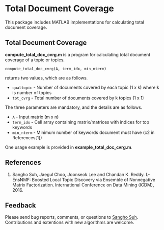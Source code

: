 # Total Document Coverage

This package includes MATLAB implementations for calculating total document coverage.

Total Document Coverage
----------------
**compute_total_doc_cvrg.m** is a program for calculating total document coverage of a topic or topics.

    compute_total_doc_cvrg(A, term_idx, min_nterm)

returns two values, which are as follows.

* `qualtopic` - Number of documents covered by each topic (1 x k) where k is number of topics
* `tot_cvrg` - Total number of documents covered by k topics (1 x 1)

The three parameters are mandatory, and the details are as follows.

* `A`      -  Input matrix (m x n)
* `term_idx` -  Cell array containing matrix/matrices with indices for top keywords 
* `min_nterm`  -  Minimum number of keywords document must have (c2 in References[1])

One usage example is provided in **example_total_doc_cvrg.m**.

References
----------
1. Sangho Suh, Jaegul Choo, Joonseok Lee and Chandan K. Reddy. L-EnsNMF: Boosted Local Topic Discovery via Ensemble of Nonnegative Matrix Factorization. International Conference on Data Mining (ICDM), 2016.

Feedback
--------
Please send bug reports, comments, or questions to [Sangho Suh](mailto:sh31659@gmail.com).
Contributions and extentions with new algorithms are welcome.

